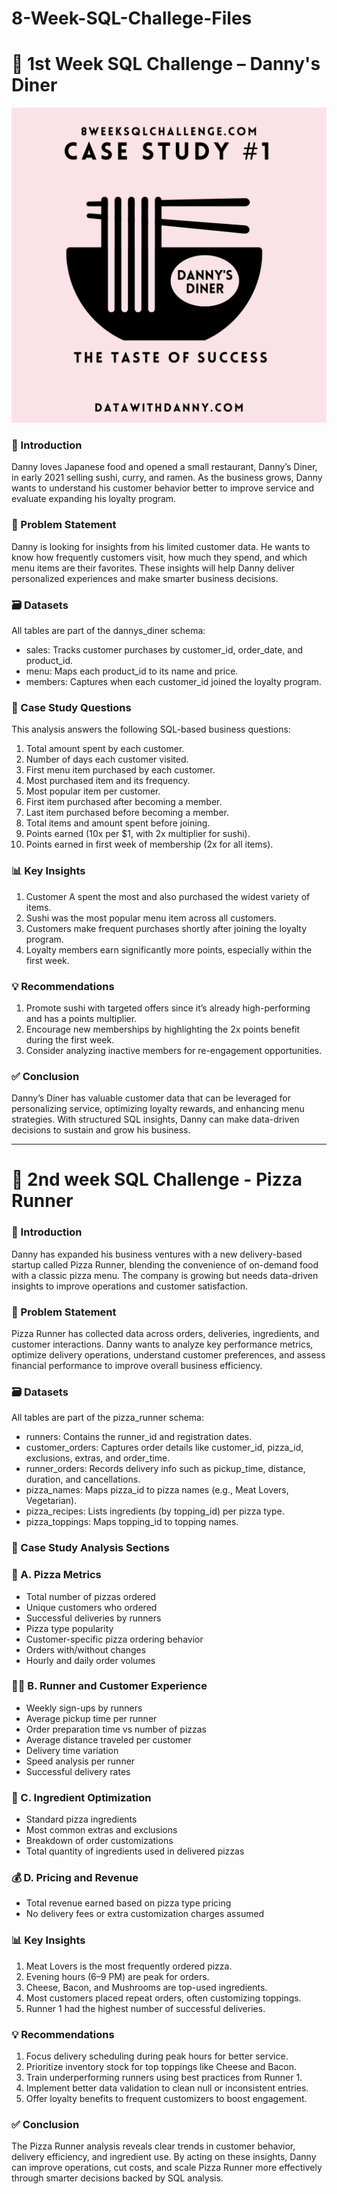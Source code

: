 # 8-Week-SQL-Challege-Files
# 🍱 1st Week SQL Challenge – Danny's Diner
![image alt](https://github.com/PUJITHA12-S/8-Week-SQL-Challege-Files/blob/4ea0d24e3927bcef736195ea024a62758f8309d2/Danny's%20Diner.png)
### 📖 Introduction
  
Danny loves Japanese food and opened a small restaurant, Danny’s Diner, in early 2021 selling sushi, curry, and ramen. As the business grows, Danny wants to understand his customer behavior better to improve service and evaluate expanding his loyalty program.

### 🧩 Problem Statement
Danny is looking for insights from his limited customer data. He wants to know how frequently customers visit, how much they spend, and which menu items are their favorites. These insights will help Danny deliver personalized experiences and make smarter business decisions.

### 🗃️ Datasets
All tables are part of the dannys_diner schema:
* sales: Tracks customer purchases by customer_id, order_date, and product_id.
* menu: Maps each product_id to its name and price.
* members: Captures when each customer_id joined the loyalty program.

### 🧠 Case Study Questions
This analysis answers the following SQL-based business questions:

1. Total amount spent by each customer.
2. Number of days each customer visited.
3. First menu item purchased by each customer.
4. Most purchased item and its frequency.
5. Most popular item per customer.
6. First item purchased after becoming a member.
7. Last item purchased before becoming a member.
8. Total items and amount spent before joining.
9. Points earned (10x per $1, with 2x multiplier for sushi).
10. Points earned in first week of membership (2x for all items).

### 📊 Key Insights
1. Customer A spent the most and also purchased the widest variety of items.
2. Sushi was the most popular menu item across all customers.
3. Customers make frequent purchases shortly after joining the loyalty program.
4. Loyalty members earn significantly more points, especially within the first week.

### 💡 Recommendations
1. Promote sushi with targeted offers since it’s already high-performing and has a points multiplier.
2. Encourage new memberships by highlighting the 2x points benefit during the first week.
3. Consider analyzing inactive members for re-engagement opportunities.

### ✅ Conclusion
Danny’s Diner has valuable customer data that can be leveraged for personalizing service, optimizing loyalty rewards, and enhancing menu strategies. With structured SQL insights, Danny can make data-driven decisions to sustain and grow his business.

-----------------------------------------------------------------------------------------------------------------------------------------------------------------------------------------------------------------
# 🍕 2nd week SQL Challenge - Pizza Runner

### 📖 Introduction
Danny has expanded his business ventures with a new delivery-based startup called Pizza Runner, blending the convenience of on-demand food with a classic pizza menu. The company is growing but needs data-driven insights to improve operations and customer satisfaction.

### 🧩 Problem Statement
Pizza Runner has collected data across orders, deliveries, ingredients, and customer interactions. Danny wants to analyze key performance metrics, optimize delivery operations, understand customer preferences, and assess financial performance to improve overall business efficiency.

### 🗃️ Datasets
All tables are part of the pizza_runner schema:
* runners: Contains the runner_id and registration dates.
* customer_orders: Captures order details like customer_id, pizza_id, exclusions, extras, and order_time.
* runner_orders: Records delivery info such as pickup_time, distance, duration, and cancellations.
* pizza_names: Maps pizza_id to pizza names (e.g., Meat Lovers, Vegetarian).
* pizza_recipes: Lists ingredients (by topping_id) per pizza type.
* pizza_toppings: Maps topping_id to topping names.

### 🧠 Case Study Analysis Sections
### 🍕 A. Pizza Metrics
* Total number of pizzas ordered
* Unique customers who ordered
* Successful deliveries by runners
* Pizza type popularity
* Customer-specific pizza ordering behavior
* Orders with/without changes
* Hourly and daily order volumes

### 🏃‍♂️ B. Runner and Customer Experience
* Weekly sign-ups by runners
* Average pickup time per runner
* Order preparation time vs number of pizzas
* Average distance traveled per customer
* Delivery time variation
* Speed analysis per runner
* Successful delivery rates

### 🧂 C. Ingredient Optimization
* Standard pizza ingredients
* Most common extras and exclusions
* Breakdown of order customizations
* Total quantity of ingredients used in delivered pizzas

### 💰 D. Pricing and Revenue
* Total revenue earned based on pizza type pricing
* No delivery fees or extra customization charges assumed

### 📊 Key Insights
1. Meat Lovers is the most frequently ordered pizza.
2. Evening hours (6–9 PM) are peak for orders.
3. Cheese, Bacon, and Mushrooms are top-used ingredients.
4. Most customers placed repeat orders, often customizing toppings.
5. Runner 1 had the highest number of successful deliveries.

### 💡 Recommendations
1. Focus delivery scheduling during peak hours for better service.
2. Prioritize inventory stock for top toppings like Cheese and Bacon.
3. Train underperforming runners using best practices from Runner 1.
4. Implement better data validation to clean null or inconsistent entries.
5. Offer loyalty benefits to frequent customizers to boost engagement.

### ✅ Conclusion
The Pizza Runner analysis reveals clear trends in customer behavior, delivery efficiency, and ingredient use. By acting on these insights, Danny can improve operations, cut costs, and scale Pizza Runner more effectively through smarter decisions backed by SQL analysis.
